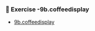 
### 📝 Exercise -9b.coffeedisplay


 
- [9b.coffeedisplay  ](https://github.com/DiyaRai04/java-programs/blob/main/9b.coffeedisplay/coffeesearch.jpeg)

